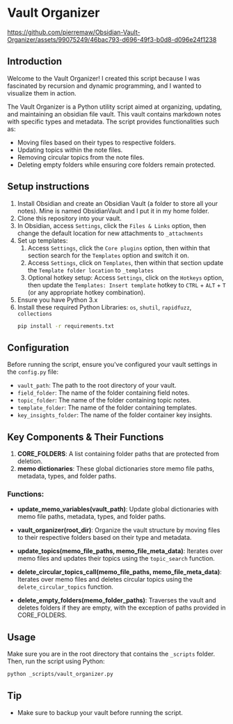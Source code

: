 # Vault Organizer

https://github.com/pierremaw/Obsidian-Vault-Organizer/assets/99075249/46bac793-d696-49f3-b0d8-d096e24f1238

## Introduction
Welcome to the Vault Organizer! I created this script because I was fascinated by recursion and dynamic programming, and I wanted to visualize them in action.

The Vault Organizer is a Python utility script aimed at organizing, updating, and maintaining an obsidian file vault. This vault contains markdown notes with specific types and metadata. The script provides functionalities such as:
- Moving files based on their types to respective folders.
- Updating topics within the note files.
- Removing circular topics from the note files.
- Deleting empty folders while ensuring core folders remain protected.

## Setup instructions
1. Install Obsidian and create an Obsidian Vault (a folder to store all your notes). Mine is named ObsidianVault and I put it in my home folder.
2. Clone this repository into your vault.
3. In Obsidian, access `Settings`, click the `Files & Links` option, then change the default location for new attachments to `_attachments`
4. Set up templates:
   1. Access `Settings`, click the `Core plugins` option, then within that section search for the `Templates` option and switch it on.
   2. Access `Settings`, click on `Templates`, then within that section update the `Template folder location` to `_templates`
   3. Optional hotkey setup: Access `Settings`, click on the `Hotkeys` option, then update the `Templates: Insert template` hotkey to `CTRL` + `ALT` + `T` (or any appropriate hotkey combination). 
5. Ensure you have Python 3.x
6. Install these required Python Libraries: `os`, `shutil`, `rapidfuzz`, `collections`
   ```bash
   pip install -r requirements.txt
   ```

## Configuration
Before running the script, ensure you've configured your vault settings in the `config.py` file:
- `vault_path`: The path to the root directory of your vault.
- `field_folder`: The name of the folder containing field notes.
- `topic_folder`: The name of the folder containing topic notes.
- `template_folder`: The name of the folder containing templates.
- `key_insights_folder`: The name of the folder container key insights.

## Key Components & Their Functions

1. **CORE_FOLDERS**: A list containing folder paths that are protected from deletion.
2. **memo dictionaries**: These global dictionaries store memo file paths, metadata, types, and folder paths.

### Functions:

- **update_memo_variables(vault_path)**: Update global dictionaries with memo file paths, metadata, types, and folder paths.

- **vault_organizer(root_dir)**: Organize the vault structure by moving files to their respective folders based on their type and metadata.

- **update_topics(memo_file_paths, memo_file_meta_data)**: Iterates over memo files and updates their topics using the `topic_search` function.

- **delete_circular_topics_call(memo_file_paths, memo_file_meta_data)**: Iterates over memo files and deletes circular topics using the `delete_circular_topics` function.

- **delete_empty_folders(memo_folder_paths)**: Traverses the vault and deletes folders if they are empty, with the exception of paths provided in CORE_FOLDERS.

## Usage

Make sure you are in the root directory that contains the `_scripts` folder. Then, run the script using Python:

```bash
python _scripts/vault_organizer.py
```

## Tip

- Make sure to backup your vault before running the script.
